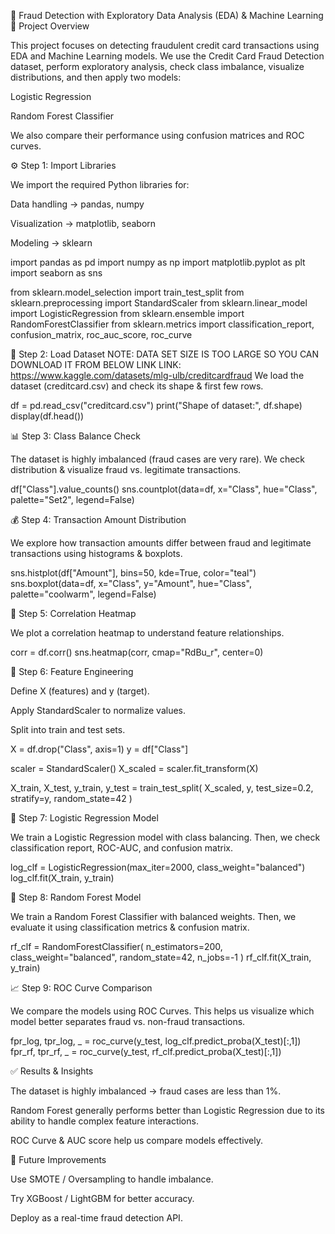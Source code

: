 📌 Fraud Detection with Exploratory Data Analysis (EDA) & Machine Learning
📖 Project Overview

This project focuses on detecting fraudulent credit card transactions using EDA and Machine Learning models.
We use the Credit Card Fraud Detection dataset, perform exploratory analysis, check class imbalance, visualize distributions, and then apply two models:

Logistic Regression

Random Forest Classifier

We also compare their performance using confusion matrices and ROC curves.

⚙️ Step 1: Import Libraries

We import the required Python libraries for:

Data handling → pandas, numpy

Visualization → matplotlib, seaborn

Modeling → sklearn

import pandas as pd
import numpy as np
import matplotlib.pyplot as plt
import seaborn as sns

from sklearn.model_selection import train_test_split
from sklearn.preprocessing import StandardScaler
from sklearn.linear_model import LogisticRegression
from sklearn.ensemble import RandomForestClassifier
from sklearn.metrics import classification_report, confusion_matrix, roc_auc_score, roc_curve

📂 Step 2: Load Dataset
NOTE: DATA SET SIZE IS TOO LARGE SO YOU CAN DOWNLOAD IT FROM BELOW LINK
LINK: https://www.kaggle.com/datasets/mlg-ulb/creditcardfraud
We load the dataset (creditcard.csv) and check its shape & first few rows.

df = pd.read_csv("creditcard.csv")
print("Shape of dataset:", df.shape)
display(df.head())

📊 Step 3: Class Balance Check

The dataset is highly imbalanced (fraud cases are very rare).
We check distribution & visualize fraud vs. legitimate transactions.

df["Class"].value_counts()
sns.countplot(data=df, x="Class", hue="Class", palette="Set2", legend=False)

💰 Step 4: Transaction Amount Distribution

We explore how transaction amounts differ between fraud and legitimate transactions using histograms & boxplots.

sns.histplot(df["Amount"], bins=50, kde=True, color="teal")
sns.boxplot(data=df, x="Class", y="Amount", hue="Class", palette="coolwarm", legend=False)

🔎 Step 5: Correlation Heatmap

We plot a correlation heatmap to understand feature relationships.

corr = df.corr()
sns.heatmap(corr, cmap="RdBu_r", center=0)

🎯 Step 6: Feature Engineering

Define X (features) and y (target).

Apply StandardScaler to normalize values.

Split into train and test sets.

X = df.drop("Class", axis=1)
y = df["Class"]

scaler = StandardScaler()
X_scaled = scaler.fit_transform(X)

X_train, X_test, y_train, y_test = train_test_split(
    X_scaled, y, test_size=0.2, stratify=y, random_state=42
)

🤖 Step 7: Logistic Regression Model

We train a Logistic Regression model with class balancing.
Then, we check classification report, ROC-AUC, and confusion matrix.

log_clf = LogisticRegression(max_iter=2000, class_weight="balanced")
log_clf.fit(X_train, y_train)

🌳 Step 8: Random Forest Model

We train a Random Forest Classifier with balanced weights.
Then, we evaluate it using classification metrics & confusion matrix.

rf_clf = RandomForestClassifier(
    n_estimators=200, class_weight="balanced", random_state=42, n_jobs=-1
)
rf_clf.fit(X_train, y_train)

📈 Step 9: ROC Curve Comparison

We compare the models using ROC Curves.
This helps us visualize which model better separates fraud vs. non-fraud transactions.

fpr_log, tpr_log, _ = roc_curve(y_test, log_clf.predict_proba(X_test)[:,1])
fpr_rf, tpr_rf, _ = roc_curve(y_test, rf_clf.predict_proba(X_test)[:,1])

✅ Results & Insights

The dataset is highly imbalanced → fraud cases are less than 1%.

Random Forest generally performs better than Logistic Regression due to its ability to handle complex feature interactions.

ROC Curve & AUC score help us compare models effectively.

📌 Future Improvements

Use SMOTE / Oversampling to handle imbalance.

Try XGBoost / LightGBM for better accuracy.

Deploy as a real-time fraud detection API.
